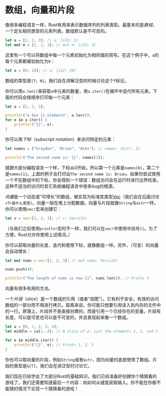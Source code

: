 # 数组，向量和片段
像很多编程语言一样，Rust有用来表示数据序列的列表类型。最基本的是*数组*，一个定长相同类型的元素列表。数组默认是不可变的。

```rust
let a = [1, 2, 3]; // a: [i32; 3]
let mut m = [1, 2, 3]; // mut m: [i32; 3]
```

这里有一个可以将数组中每一个元素初始化为相同值的简写。在这个例子中，`a`的每个元素都被初始化为`0`：

```rust
let a = [0; 20]; // a: [i32; 20]
```

数组的类型是`[T; N]`。我们会在讲解泛型的时候讨论这个`T`标记。

你可以用`a.len()`来获取`a`中元素的数量，用`a.iter()`在循环中迭代所有元素。下面的代码会按顺序打印每一个元素：

```rust
let a = [1, 2, 3];

println!("a has {} elements", a.len());
for e in a.iter() {
    println!("{}", e);
}
```

你可以用*下标*（*subscript notation*）来访问特定的元素：

```rust
let names = ["Graydon", "Brian", "Niko"]; // names: [&str; 3]

println!("The second name is: {}", names[1]);
```

就跟大部分编程语言一个样，下标从0开始，所以第一个元素是`names[0]`，第二个是`names[1]`。上面的例子会打印出`The second name is: Brian`。如果你尝试使用一个不在数组中的下标，你会得到一个错误：数组访问会在运行时进行边界检查。这种不适当的访问时其它系统编程语言中很多bug的根源。

*向量*是一个动态或“可增长”的数组，被实现为标准库类型[Vec<T>](http://doc.rust-lang.org/std/vec/)（我们会在后面讨论`<T>是什么意思`）。向量一般在堆上分配数据。向量与片段就像`String`与`&str`一样。你可以使用`vec!`宏来创建它：

```rust
let v = vec![1, 2, 3]; // v: Vec<i32>
```

（与我们之前使用`println!`宏时不一样，我们可以在`vec!`中使用中括号`[]`。为了方便，Rust允许你使用上述情况。）

你可以获取向量的长度，迭代和使用下标，就像数组一样。另外，（可变）的向量会自动增长：

```rust
let mut nums = vec![1, 2, 3]; // mut nums: Vec<i32>

nums.push(4);

println!("The length of nums is now {}", nums.len()); // Prints 4
```

向量有很多有用的方法。

一个*片段*（*slice*）是一个数组的引用（或者“视图”）。它有利于安全，有效的访问数组的一部分而不用进行拷贝。距离来说，你可能只想要引用读入到内存的文件中的一行。原理上，片段并不是直接创建的，而是引用一个已经存在的变量。片段有长度，可以是可变也可以是不可变的，并且表现起来像一个数组。

```rust
let a = [0, 1, 2, 3, 4];
let middle = &a[1..4]; // A slice of a: just the elements 1, 2, and 3

for e in middle.iter() {
    println!("{}", e); // Prints 1, 2, 3
}
```

你也可以取向量的片段，例如`String`或者`&str`，因为向量的底层使用了数组。片段的类型是`&[T]`，我们会在讲泛型时讨论它。

我们现在已经学会了大部分Rust的基础知识。我们已经准备好创建你个猜猜看的游戏了，我们还需要知道最后一个内容：如如何从键盘获取输入。你不能在你都不能猜的情况下实现一个猜猜看的游戏！
